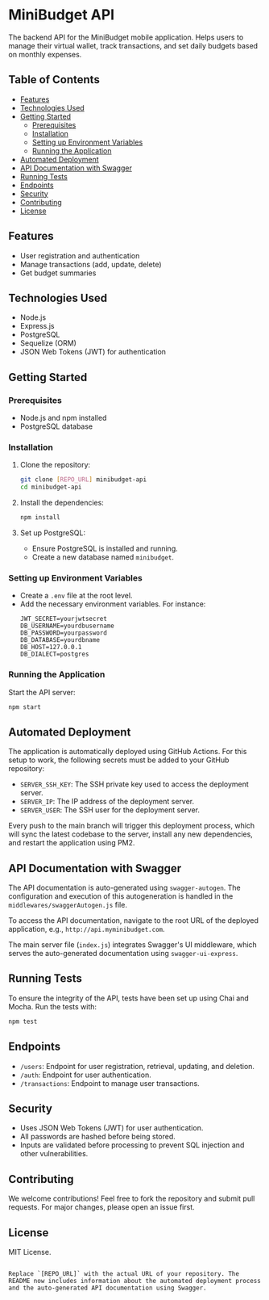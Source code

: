 # MiniBudget API

The backend API for the MiniBudget mobile application. Helps users to manage their virtual wallet, track transactions, and set daily budgets based on monthly expenses.

## Table of Contents
- [Features](#features)
- [Technologies Used](#technologies-used)
- [Getting Started](#getting-started)
  - [Prerequisites](#prerequisites)
  - [Installation](#installation)
  - [Setting up Environment Variables](#setting-up-environment-variables)
  - [Running the Application](#running-the-application)
- [Automated Deployment](#automated-deployment)
- [API Documentation with Swagger](#api-documentation-with-swagger)
- [Running Tests](#running-tests)
- [Endpoints](#endpoints)
- [Security](#security)
- [Contributing](#contributing)
- [License](#license)

## Features
- User registration and authentication
- Manage transactions (add, update, delete)
- Get budget summaries

## Technologies Used
- Node.js
- Express.js
- PostgreSQL
- Sequelize (ORM)
- JSON Web Tokens (JWT) for authentication

## Getting Started

### Prerequisites
- Node.js and npm installed
- PostgreSQL database

### Installation
1. Clone the repository:
    ```bash
    git clone [REPO_URL] minibudget-api
    cd minibudget-api
    ```

2. Install the dependencies:
    ```bash
    npm install
    ```

3. Set up PostgreSQL:
    - Ensure PostgreSQL is installed and running.
    - Create a new database named `minibudget`.

### Setting up Environment Variables
- Create a `.env` file at the root level.
- Add the necessary environment variables. For instance:
    ```
    JWT_SECRET=yourjwtsecret
    DB_USERNAME=yourdbusername
    DB_PASSWORD=yourpassword
    DB_DATABASE=yourdbname
    DB_HOST=127.0.0.1
    DB_DIALECT=postgres
    ```

### Running the Application
Start the API server:
```bash
npm start
```

## Automated Deployment

The application is automatically deployed using GitHub Actions. For this setup to work, the following secrets must be added to your GitHub repository:

- `SERVER_SSH_KEY`: The SSH private key used to access the deployment server.
- `SERVER_IP`: The IP address of the deployment server.
- `SERVER_USER`: The SSH user for the deployment server.

Every push to the main branch will trigger this deployment process, which will sync the latest codebase to the server, install any new dependencies, and restart the application using PM2.

## API Documentation with Swagger

The API documentation is auto-generated using `swagger-autogen`. The configuration and execution of this autogeneration is handled in the `middlewares/swaggerAutogen.js` file.

To access the API documentation, navigate to the root URL of the deployed application, e.g., `http://api.myminibudget.com`.

The main server file (`index.js`) integrates Swagger's UI middleware, which serves the auto-generated documentation using `swagger-ui-express`.

## Running Tests
To ensure the integrity of the API, tests have been set up using Chai and Mocha. Run the tests with:
```bash
npm test
```

## Endpoints
- `/users`: Endpoint for user registration, retrieval, updating, and deletion.
- `/auth`: Endpoint for user authentication.
- `/transactions`: Endpoint to manage user transactions.

## Security
- Uses JSON Web Tokens (JWT) for user authentication.
- All passwords are hashed before being stored.
- Inputs are validated before processing to prevent SQL injection and other vulnerabilities.

## Contributing
We welcome contributions! Feel free to fork the repository and submit pull requests. For major changes, please open an issue first.

## License
MIT License.
```

Replace `[REPO_URL]` with the actual URL of your repository. The README now includes information about the automated deployment process and the auto-generated API documentation using Swagger.